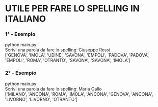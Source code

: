 # UTILE PER FARE LO SPELLING IN ITALIANO

### 1° - Esempio

python main.py  
Scrivi una parola da fare lo spelling: Giuseppe Rossi  
['GENOVA', 'IMOLA', 'UDINE', 'SAVONA', 'EMPOLI', 'PADOVA', 'PADOVA', 'EMPOLI', 'ROMA', 'OTRANTO', 'SAVONA', 'SAVONA', 'IMOLA']  


### 2° - Esempio

python main.py  
Scrivi una parola da fare lo spelling: Maria Gallo  
['MILANO', 'ANCONA', 'ROMA', 'IMOLA', 'ANCONA', 'GENOVA', 'ANCONA', 'LIVORNO', 'LIVORNO', 'OTRANTO']

